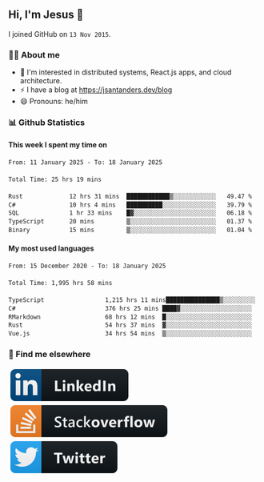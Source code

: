 ## Hi, I'm Jesus 👋

I joined GitHub on `13 Nov 2015`.

<!-- Talking about you -->

### 👨‍💻 About me

- 👦 I'm interested in distributed systems, React.js apps, and cloud architecture.
- ⚡️ I have a blog at <https://jsantanders.dev/blog>
- 😄 Pronouns: he/him

### 📊 Github Statistics

#### This week I spent my time on

<!--START_SECTION:weekly-->

```txt
From: 11 January 2025 - To: 18 January 2025

Total Time: 25 hrs 19 mins

Rust             12 hrs 31 mins  ████████████▒░░░░░░░░░░░░   49.47 %
C#               10 hrs 4 mins   ██████████░░░░░░░░░░░░░░░   39.79 %
SQL              1 hr 33 mins    █▓░░░░░░░░░░░░░░░░░░░░░░░   06.18 %
TypeScript       20 mins         ▒░░░░░░░░░░░░░░░░░░░░░░░░   01.37 %
Binary           15 mins         ▒░░░░░░░░░░░░░░░░░░░░░░░░   01.04 %
```

<!--END_SECTION:weekly-->

#### My most used languages

<!--START_SECTION:alltime-->

```txt
From: 15 December 2020 - To: 18 January 2025

Total Time: 1,995 hrs 58 mins

TypeScript                 1,215 hrs 11 mins███████████████▒░░░░░░░░░   60.88 %
C#                         376 hrs 25 mins ████▓░░░░░░░░░░░░░░░░░░░░   18.86 %
RMarkdown                  68 hrs 12 mins  █░░░░░░░░░░░░░░░░░░░░░░░░   03.42 %
Rust                       54 hrs 37 mins  ▓░░░░░░░░░░░░░░░░░░░░░░░░   02.74 %
Vue.js                     34 hrs 54 mins  ▒░░░░░░░░░░░░░░░░░░░░░░░░   01.75 %
```

<!--END_SECTION:alltime-->

### 📢 Find me elsewhere

<p>
  <a target="_blank" href="https://linkedin.com/in/jsantanders">
    <img src="https://github.com/jsantanders/jsantanders/blob/master/img/linkedin.svg" alt="LinkedIn" style="vertical-align:top; margin:4px">
  </a>
  
  <a target="_blank" href="https://stackoverflow.com/users/7318331/jesus-santander">
    <img src="https://github.com/jsantanders/jsantanders/blob/master/img/stackoverflow.svg" alt="StackOverflow" style="vertical-align:top; margin:4px">
  </a>
  
  <a target="_blank" href="http://twitter.com/jsantanders">
    <img src="https://github.com/jsantanders/jsantanders/blob/master/img/twitter.svg" alt="Twitter" style="vertical-align:top; margin:4px">
  </a>
</p>
